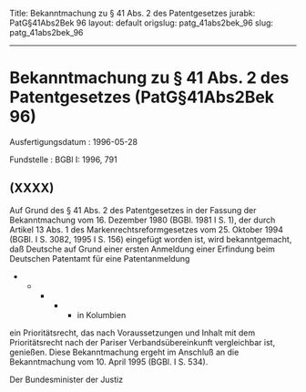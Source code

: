 Title: Bekanntmachung zu § 41 Abs. 2 des Patentgesetzes
jurabk: PatG§41Abs2Bek 96
layout: default
origslug: patg_41abs2bek_96
slug: patg_41abs2bek_96

---

# Bekanntmachung zu § 41 Abs. 2 des Patentgesetzes (PatG§41Abs2Bek 96)

Ausfertigungsdatum
:   1996-05-28

Fundstelle
:   BGBl I: 1996, 791



## (XXXX)

Auf Grund des § 41 Abs. 2 des Patentgesetzes in der Fassung der
Bekanntmachung vom 16. Dezember 1980 (BGBl. 1981 I S. 1), der durch
Artikel 13 Abs. 1 des Markenrechtsreformgesetzes vom 25. Oktober 1994
(BGBl. I S. 3082, 1995 I S. 156) eingefügt worden ist, wird
bekanntgemacht, daß Deutsche auf Grund einer ersten Anmeldung einer
Erfindung beim Deutschen Patentamt für eine Patentanmeldung

*
    *
        *
            *
                *   in Kolumbien















ein Prioritätsrecht, das nach Voraussetzungen und Inhalt mit dem
Prioritätsrecht nach der Pariser Verbandsübereinkunft vergleichbar
ist, genießen.
Diese Bekanntmachung ergeht im Anschluß an die Bekanntmachung vom 10.
April 1995 (BGBl. I S. 534).

Der Bundesminister der Justiz

